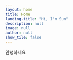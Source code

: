 ```yaml
---
layout: home
title: Home
landing-title: "Hi, I'm Sun"
description: null
image: null
author: null
show_tile: false
---
```


안녕하세요
